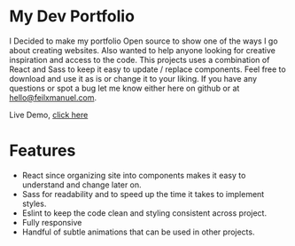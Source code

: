 # My Dev Portfolio
I Decided to make my portfolio Open source to show one of the ways I go about creating websites. Also wanted to help anyone looking for creative inspiration and access to the code. This projects uses a combination of React and Sass to keep it easy to update / replace components. Feel free to download and use it as is or change it to your liking. If you have any questions or spot a bug let me know either here on github or at hello@feilxmanuel.com.

Live Demo, [click here](https://felixmanuel.com/)

# Features
* React since organizing site into components makes it easy to understand and change later on.
* Sass for readability and to speed up the time it takes to implement styles.
* Eslint to keep the code clean and styling consistent across project.
* Fully responsive
* Handful of subtle animations that can be used in other projects.